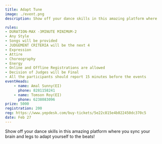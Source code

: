 ```yaml
---
title: Adapt Tune
image: ./event.png
description: Show off your dance skills in this amazing platform where you sync your brain and legs to adapt yourself to the beats!

rules: 
- DURATION-MAX -3MINUTE MINIMUM-2
- Any Style
- Songs will be provided
- JUDGEMENT CRITERIA will be the next 4
- Expression
- Attire
- Choreography
- Energy
- Online and Offline Registrations are allowed
- Decision of Judges will be Final
- All the participants should report 15 minutes before the events
eventHeads:
    - name: Amal Sunny(EI)
      phone: 8281158241
    - name: Tomson Roy(EI)
      phone: 6238083096
prize: 5000
registration: 200
reg: https://www.yepdesk.com/buy-tickets/5e22c815e4b022450dc370c5
date: Feb 27
---
```

Show off your dance skills in this amazing platform where you sync your brain and legs to adapt yourself to the beats!
